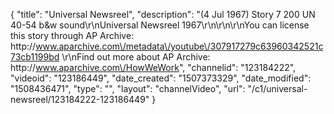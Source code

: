 {
    "title": "Universal Newsreel",
    "description": "(4 Jul 1967) Story 7 200 UN 40-54 b&w sound\r\nUniversal Newsreel 1967\r\n\r\n\r\nYou can license this story through AP Archive: http:\/\/www.aparchive.com\/metadata\/youtube\/307917279c63960342521c73cb1199bd \r\nFind out more about AP Archive: http:\/\/www.aparchive.com\/HowWeWork",
    "channelid": "123184222",
    "videoid": "123186449",
    "date_created": "1507373329",
    "date_modified": "1508436471",
    "type": "",
    "layout": "channelVideo",
    "url": "\/c1\/universal-newsreel\/123184222-123186449"
}